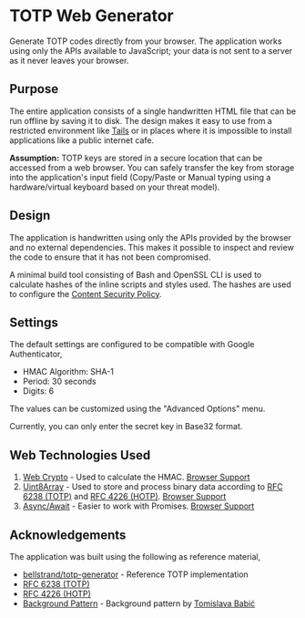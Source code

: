 # TOTP Web Generator

Generate TOTP codes directly from your browser. The application works using only the APIs available to JavaScript; your data is not sent to a server as it never leaves your browser.

## Purpose

The entire application consists of a single handwritten HTML file that can be run offline by saving it to disk. The design makes it easy to use from a restricted environment like [Tails](https://tails.boum.org/) or in places where it is impossible to install applications like a public internet cafe.

**Assumption:** TOTP keys are stored in a secure location that can be accessed from a web browser. You can safely transfer the key from storage into the application's input field (Copy/Paste or Manual typing using a hardware/virtual keyboard based on your threat model).

## Design

The application is handwritten using only the APIs provided by the browser and no external dependencies. This makes it possible to inspect and review the code to ensure that it has not been compromised.

A minimal build tool consisting of Bash and OpenSSL CLI is used to calculate hashes of the inline scripts and styles used. The hashes are used to configure the [Content Security Policy](https://content-security-policy.com/hash/).

## Settings

The default settings are configured to be compatible with Google Authenticator,
* HMAC Algorithm: SHA-1
* Period: 30 seconds
* Digits: 6

The values can be customized using the "Advanced Options" menu.

Currently, you can only enter the secret key in Base32 format.

## Web Technologies Used

1. [Web Crypto](https://developer.mozilla.org/en-US/docs/Web/API/Web_Crypto_API) - Used to calculate the HMAC. [Browser Support](https://caniuse.com/cryptography)
2. [Uint8Array](https://developer.mozilla.org/en-US/docs/Web/JavaScript/Reference/Global_Objects/Uint8Array) - Used to store and process binary data according to [RFC 6238 (TOTP)](https://tools.ietf.org/html/rfc6238) and [RFC 4226 (HOTP)](https://tools.ietf.org/html/rfc4226). [Browser Support](https://caniuse.com/mdn-javascript_builtins_uint8array)
3. [Async/Await](https://developer.mozilla.org/en-US/docs/Web/JavaScript/Reference/Statements/async_function) - Easier to work with Promises. [Browser Support](https://caniuse.com/async-functions)

## Acknowledgements

The application was built using the following as reference material,

* [bellstrand/totp-generator](https://github.com/bellstrand/totp-generator) - Reference TOTP implementation
* [RFC 6238 (TOTP)](https://tools.ietf.org/html/rfc6238)
* [RFC 4226 (HOTP)](https://tools.ietf.org/html/rfc4226)
* [Background Pattern](https://www.toptal.com/designers/subtlepatterns/double-bubble-outline-pattern/) - Background pattern by [Tomislava Babić](https://behance.net/antitomi)
